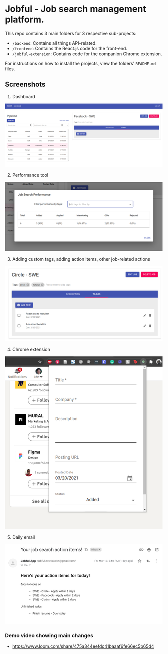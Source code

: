 # Jobful - Job search management platform.

This repo contains 3 main folders for 3 respective sub-projects:
- `/backend`: Contains all things API-related.
- `/frontend`: Contains the React.js code for the front-end.
- `/jobful-extension`: Contains code for the companion Chrome extension.

For instructions on how to install the projects, view the folders' `README.md` files.

## Screenshots

1. Dashboard

![dashboard](./screenshots/dashboard.png)

2. Performance tool

![performance](./screenshots/performance_tool.png)

3. Adding custom tags, adding action items, other job-related actions

![job_actions](./screenshots/job_actions.png)

4. Chrome extension

![extension](./screenshots/chrome_extension.png)

5. Daily email

![extension](./screenshots/daily_email.png)


### Demo video showing main changes

- https://www.loom.com/share/475a344eefdc41baaaf6fe66ec5b65d4
